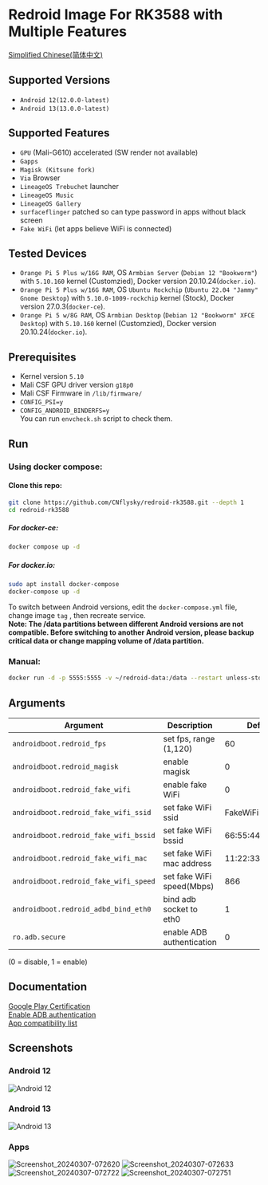 # Redroid Image For RK3588 with Multiple Features
[Simplified Chinese(简体中文)](./README_zh.md)  

## Supported Versions
- `Android 12(12.0.0-latest)`
- `Android 13(13.0.0-latest)`

## Supported Features
- `GPU` (Mali-G610) accelerated (SW render not available)
- `Gapps`
- `Magisk (Kitsune fork)`
- `Via` Browser
- `LineageOS Trebuchet` launcher
- `LineageOS Music`
- `LineageOS Gallery`
- `surfaceflinger` patched so can type password in apps without black screen
- `Fake WiFi` (let apps believe WiFi is connected)

## Tested Devices

- `Orange Pi 5 Plus w/16G RAM`, OS `Armbian Server` (`Debian 12 "Bookworm"`) with `5.10.160` kernel (Customzied), Docker version 20.10.24(`docker.io`).
- `Orange Pi 5 Plus w/16G RAM`, OS `Ubuntu Rockchip` (`Ubuntu 22.04 "Jammy" Gnome Desktop`) with `5.10.0-1009-rockchip` kernel (Stock), Docker version 27.0.3(`docker-ce`).
- `Orange Pi 5 w/8G RAM`, OS `Armbian Desktop` (`Debian 12 "Bookworm" XFCE Desktop`) with `5.10.160` kernel (Customzied), Docker version 20.10.24(`docker.io`).

## Prerequisites
- Kernel version `5.10`
- Mali CSF GPU driver version `g18p0`
- Mali CSF Firmware in `/lib/firmware/`
- `CONFIG_PSI=y`
- `CONFIG_ANDROID_BINDERFS=y`  
You can run `envcheck.sh` script to check them.

## Run
### Using docker compose: 

#### Clone this repo: 

```bash
git clone https://github.com/CNflysky/redroid-rk3588.git --depth 1
cd redroid-rk3588
```

##### For docker-ce: 

```bash
docker compose up -d
```

##### For docker.io: 

```bash
sudo apt install docker-compose
docker-compose up -d
```

To switch between Android versions, edit the `docker-compose.yml` file, change image `tag` , then recreate service.  
**Note: The /data partitions between different Android versions are not compatible. Before switching to another Android version, please backup critical data or change mapping volume of /data partition.**

### Manual: 

```bash
docker run -d -p 5555:5555 -v ~/redroid-data:/data --restart unless-stopped --name redroid --privileged cnflysky/redroid-rk3588:12.0.0-latest androidboot.redroid_height=1920 androidboot.redroid_width=1080
```

## Arguments

| Argument | Description | Default |
| --- | --- | --- |
| `androidboot.redroid_fps` | set fps, range (1,120) | 60 |
| `androidboot.redroid_magisk` | enable magisk | 0 |
| `androidboot.redroid_fake_wifi` | enable fake WiFi | 0 |
| `androidboot.redroid_fake_wifi_ssid` | set fake WiFi ssid | FakeWiFi |
| `androidboot.redroid_fake_wifi_bssid` | set fake WiFi bssid | 66:55:44:33:22:11 |
| `androidboot.redroid_fake_wifi_mac` | set fake WiFi mac address | 11:22:33:44:55:66 |
| `androidboot.redroid_fake_wifi_speed` | set fake WiFi speed(Mbps) | 866 |
| `androidboot.redroid_adbd_bind_eth0` | bind adb socket to eth0 | 1 |
| `ro.adb.secure` | enable ADB authentication | 0 |

(0 = disable, 1 = enable)

## Documentation
[Google Play Certification](https://github.com/CNflysky/redroid-rk3588/wiki/en:-Google-Play-Certification)  
[Enable ADB authentication](https://github.com/CNflysky/redroid-rk3588/wiki/en:-Enable-ADB-authentication)  
[App compatibility list](https://github.com/CNflysky/redroid-rk3588/discussions/8)

## Screenshots

### Android 12
![Android 12](https://github.com/CNflysky/redroid-rk3588/assets/48781081/1fb19e50-b6d7-414a-838f-93a2069a1c2c)
### Android 13
![Android 13](https://github.com/CNflysky/redroid-rk3588/assets/48781081/06336b3c-3acc-420e-afd3-40af518aa9fc)
### Apps
![Screenshot_20240307-072620](https://github.com/CNflysky/redroid-rk3588/assets/48781081/5cb921b6-ff7f-4d4b-8758-d788d91339b8)
![Screenshot_20240307-072633](https://github.com/CNflysky/redroid-rk3588/assets/48781081/308cd487-5f90-470c-88fd-4ade4973d5a5)
![Screenshot_20240307-072722](https://github.com/CNflysky/redroid-rk3588/assets/48781081/e6edcf4f-a761-47d3-8ce9-1f7d7ca194e8)
![Screenshot_20240307-072751](https://github.com/CNflysky/redroid-rk3588/assets/48781081/be2d1163-93bf-4590-a474-b5f0fadb2d20)

